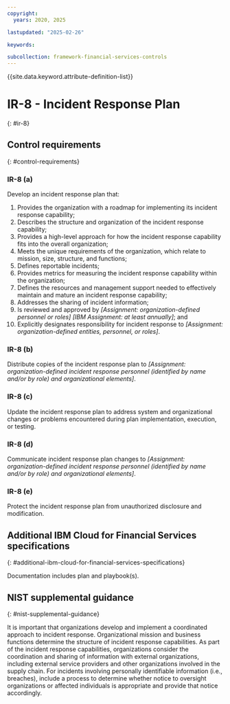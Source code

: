 ```yaml
---
copyright:
  years: 2020, 2025

lastupdated: "2025-02-26"

keywords:

subcollection: framework-financial-services-controls
---
```


{{site.data.keyword.attribute-definition-list}}

# IR-8 - Incident Response Plan
{: #ir-8}

## Control requirements
{: #control-requirements}



### IR-8 (a)


Develop an incident response plan that:
1. Provides the organization with a roadmap for implementing its incident response capability;
2. Describes the structure and organization of the incident response capability;
3. Provides a high-level approach for how the incident response capability fits into the overall organization;
4. Meets the unique requirements of the organization, which relate to mission, size, structure, and functions;
5. Defines reportable incidents;
6. Provides metrics for measuring the incident response capability within the organization;
7. Defines the resources and management support needed to effectively maintain and mature an incident response capability;
8. Addresses the sharing of incident information;
9. Is reviewed and approved by _[Assignment: organization-defined personnel or roles]_ _[IBM Assignment: at least annually]_; and
10. Explicitly designates responsibility for incident response to _[Assignment: organization-defined entities, personnel, or roles]_.


### IR-8 (b)


Distribute copies of the incident response plan to _[Assignment: organization-defined incident response personnel (identified by name and/or by role) and organizational elements]_.


### IR-8 (c)


Update the incident response plan to address system and organizational changes or problems encountered during plan implementation, execution, or testing.


### IR-8 (d)


Communicate incident response plan changes to _[Assignment: organization-defined incident response personnel (identified by name and/or by role) and organizational elements]_.


### IR-8 (e)


Protect the incident response plan from unauthorized disclosure and modification.






## Additional IBM Cloud for Financial Services specifications
{: #additional-ibm-cloud-for-financial-services-specifications}

Documentation includes plan and playbook(s).







## NIST supplemental guidance
{: #nist-supplemental-guidance}

It is important that organizations develop and implement a coordinated approach to incident response. Organizational mission and business functions determine the structure of incident response capabilities. As part of the incident response capabilities, organizations consider the coordination and sharing of information with external organizations, including external service providers and other organizations involved in the supply chain. For incidents involving personally identifiable information (i.e., breaches), include a process to determine whether notice to oversight organizations or affected individuals is appropriate and provide that notice accordingly.
